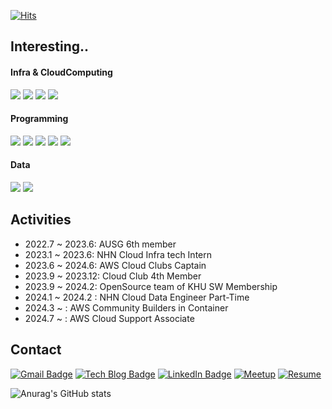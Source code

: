 <div>
  
  [![Hits](https://hits.seeyoufarm.com/api/count/incr/badge.svg?url=https%3A%2F%2Fgithub.com%2FEeap%2F&count_bg=%2355555555&title_bg=%23555555&icon=&icon_color=%23E7E7E7&title=hits&edge_flat=false)](https://hits.seeyoufarm.com)

  ## Interesting..
  
  #### Infra & CloudComputing
  <img src="https://img.shields.io/badge/Amazon AWS-232F3E?style=flat&logo=Amazon AWS&logoColor=white"/>
  <img src="https://img.shields.io/badge/Docker-2496ED?style=flat&logo=Docker&logoColor=white"/>
  <img src="https://img.shields.io/badge/Kubernetes-326CE5?style=flat&logo=Kubernetes&logoColor=white"/>
  <img src="https://img.shields.io/badge/Terraform-430098?style=flat&logo=Terraform&logoColor=white"/>
  
  #### Programming
  <img src="https://img.shields.io/badge/Spring-6DB33F?style=flat&logo=Spring&logoColor=white"/>
  <img src="https://img.shields.io/badge/Go-00ADD8?style=flat&logo=Go&logoColor=white"/>
  <img src="https://img.shields.io/badge/Vue-4FC08D?style=flat&logo=Vue.js&logoColor=white"/>
  <img src="https://img.shields.io/badge/Python-3776AB?style=flat&logo=python&logoColor=white"/>
  <img src="https://img.shields.io/badge/Flutter-02569B?style=flat&logo=Flutter&logoColor=white"/>

  #### Data
  <img src="https://img.shields.io/badge/Apache%20Flink-E6526F?style=flat&logo=Apache%20Flink&logoColor=white"/>
  <img src="https://img.shields.io/badge/Apache%20Kafka-000?style=flat&logo=Apache%20Kafka&logoColor=white"/>
  
  ## Activities
  * 2022.7 ~ 2023.6: AUSG 6th member
  * 2023.1 ~ 2023.6: NHN Cloud Infra tech Intern
  * 2023.6 ~ 2024.6: AWS Cloud Clubs Captain
  * 2023.9 ~ 2023.12: Cloud Club 4th Member
  * 2023.9 ~ 2024.2: OpenSource team of KHU SW Membership
  * 2024.1 ~ 2024.2 : NHN Cloud Data Engineer Part-Time
  * 2024.3 ~ : AWS Community Builders in Container
  * 2024.7 ~ : AWS Cloud Support Associate
  ## Contact
  [![Gmail Badge](https://img.shields.io/badge/Gmail-d14836?style=flat-&logo=Gmail&logoColor=white&link=mailto:sumink0903@gmail.com)](mailto:sumink0903@gmail.com)
   [![Tech Blog Badge](http://img.shields.io/badge/Blog-white?style=flat&logo=Tistory&logoColor=black&link=https://suminn0.tistory.com/)](https://suminn0.tistory.com/)
    [![LinkedIn Badge](http://img.shields.io/badge/LinkedIn-0A66C2?style=flat&logo=LinkedIn&logoColor=white&link=https://www.linkedin.com/in/Eeap/)](https://www.linkedin.com/in/Eeap/)
    [![Meetup](https://img.shields.io/badge/Meetup-f64363?style=flat&logo=meetup&logoColor=white&link=https://www.meetup.com/aws-cloud-club-in-south-korea/)](https://www.meetup.com/aws-cloud-club-in-south-korea/)
    [![Resume](https://img.shields.io/badge/Resume-%23000000?style=flat&logo=notion&logoColor=white&link=https://decorous-canary-051.notion.site/Kim-Sumin-da91d44e69554b52a710ffb370d0949a?pvs=4)](https://decorous-canary-051.notion.site/Kim-Sumin-da91d44e69554b52a710ffb370d0949a?pvs=4)

  <div>
    
![Anurag's GitHub stats](https://github-readme-stats.vercel.app/api?username=Eeap&&show_icons=true&theme=flag-india)
    
  </div>
</div>
<!---
Eeap/Eeap is a ✨ special ✨ repository because its `README.md` (this file) appears on your GitHub profile.
You can click the Preview link to take a look at your changes.
--->
